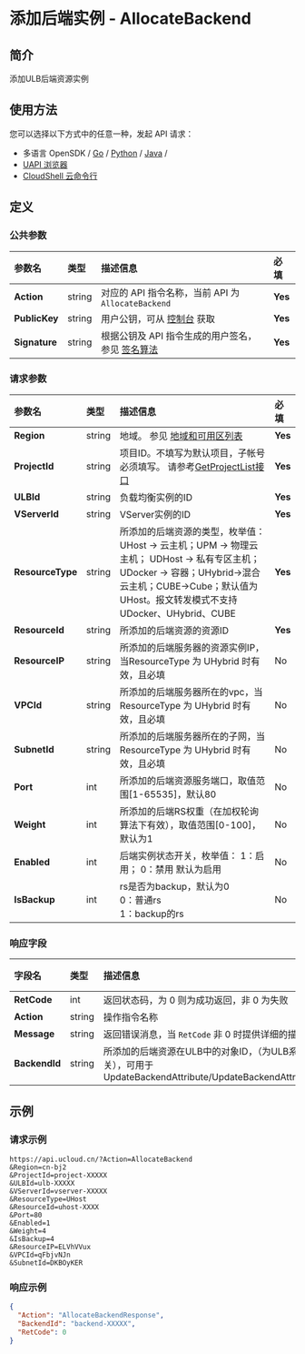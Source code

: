 # 添加后端实例 - AllocateBackend

## 简介

添加ULB后端资源实例






## 使用方法

您可以选择以下方式中的任意一种，发起 API 请求：
- 多语言 OpenSDK / [Go](https://github.com/ucloud/ucloud-sdk-go) / [Python](https://github.com/ucloud/ucloud-sdk-python3) / [Java](https://github.com/ucloud/ucloud-sdk-java) /
- [UAPI 浏览器](https://console.ucloud.cn/uapi/detail?id=AllocateBackend)
- [CloudShell 云命令行](https://shell.ucloud.cn/)


## 定义

### 公共参数

| 参数名 | 类型 | 描述信息 | 必填 |
|:---|:---|:---|:---|
| **Action**     | string  | 对应的 API 指令名称，当前 API 为 `AllocateBackend`                        | **Yes** |
| **PublicKey**  | string  | 用户公钥，可从 [控制台](https://console.ucloud.cn/uapi/apikey) 获取                                             | **Yes** |
| **Signature**  | string  | 根据公钥及 API 指令生成的用户签名，参见 [签名算法](api/summary/signature.md)  | **Yes** |

### 请求参数

| 参数名 | 类型 | 描述信息 | 必填 |
|:---|:---|:---|:---|
| **Region** | string | 地域。 参见 [地域和可用区列表](api/summary/regionlist) |**Yes**|
| **ProjectId** | string | 项目ID。不填写为默认项目，子帐号必须填写。 请参考[GetProjectList接口](api/summary/get_project_list) |**Yes**|
| **ULBId** | string | 负载均衡实例的ID |**Yes**|
| **VServerId** | string | VServer实例的ID |**Yes**|
| **ResourceType** | string | 所添加的后端资源的类型，枚举值：UHost -> 云主机；UPM -> 物理云主机； UDHost -> 私有专区主机；UDocker -> 容器；UHybrid->混合云主机；CUBE->Cube；默认值为UHost。报文转发模式不支持UDocker、UHybrid、CUBE |**Yes**|
| **ResourceId** | string | 所添加的后端资源的资源ID |**Yes**|
| **ResourceIP** | string | 所添加的后端服务器的资源实例IP，当ResourceType 为 UHybrid 时有效，且必填 |No|
| **VPCId** | string | 所添加的后端服务器所在的vpc，当ResourceType 为 UHybrid 时有效，且必填 |No|
| **SubnetId** | string | 所添加的后端服务器所在的子网，当ResourceType 为 UHybrid 时有效，且必填 |No|
| **Port** | int | 所添加的后端资源服务端口，取值范围[1-65535]，默认80 |No|
| **Weight** | int | 所添加的后端RS权重（在加权轮询算法下有效），取值范围[0-100]，默认为1 |No|
| **Enabled** | int | 后端实例状态开关，枚举值： 1：启用； 0：禁用 默认为启用 |No|
| **IsBackup** | int | rs是否为backup，默认为0<br />0：普通rs<br />1：backup的rs |No|

### 响应字段

| 字段名 | 类型 | 描述信息 | 必填 |
|:---|:---|:---|:---|
| **RetCode** | int | 返回状态码，为 0 则为成功返回，非 0 为失败 |**Yes**|
| **Action** | string | 操作指令名称 |**Yes**|
| **Message** | string | 返回错误消息，当 `RetCode` 非 0 时提供详细的描述信息 |No|
| **BackendId** | string | 所添加的后端资源在ULB中的对象ID，（为ULB系统中使用，与资源自身ID无关），可用于 UpdateBackendAttribute/UpdateBackendAttributeBatch/ReleaseBackend |No|




## 示例

### 请求示例
    
```
https://api.ucloud.cn/?Action=AllocateBackend
&Region=cn-bj2
&ProjectId=project-XXXXX
&ULBId=ulb-XXXXX
&VServerId=vserver-XXXXX
&ResourceType=UHost
&ResourceId=uhost-XXXX 
&Port=80
&Enabled=1
&Weight=4
&IsBackup=4
&ResourceIP=ELVhVVux
&VPCId=qFbjvNJn
&SubnetId=DKBOyKER
```

### 响应示例
    
```json
{
  "Action": "AllocateBackendResponse",
  "BackendId": "backend-XXXXX",
  "RetCode": 0
}
```





